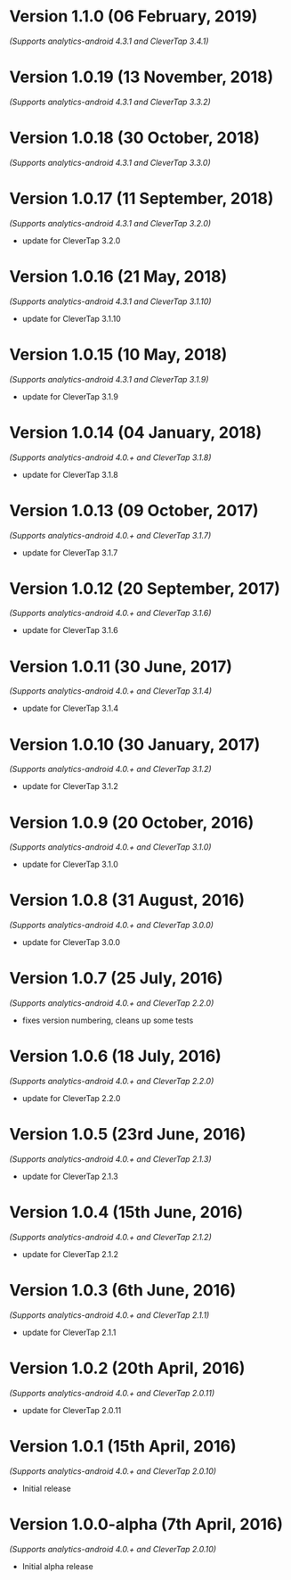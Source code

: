 Version 1.1.0 (06 February, 2019)
===================================
*(Supports analytics-android 4.3.1 and CleverTap 3.4.1)*

Version 1.0.19 (13 November, 2018)
===================================
*(Supports analytics-android 4.3.1 and CleverTap 3.3.2)*


Version 1.0.18 (30 October, 2018)
===================================
*(Supports analytics-android 4.3.1 and CleverTap 3.3.0)*

Version 1.0.17 (11 September, 2018)
===================================
*(Supports analytics-android 4.3.1 and CleverTap 3.2.0)*

  * update for CleverTap 3.2.0

Version 1.0.16 (21 May, 2018)
===================================
*(Supports analytics-android 4.3.1 and CleverTap 3.1.10)*

  * update for CleverTap 3.1.10

Version 1.0.15 (10 May, 2018)
===================================
*(Supports analytics-android 4.3.1 and CleverTap 3.1.9)*

  * update for CleverTap 3.1.9

Version 1.0.14 (04 January, 2018)
===================================
*(Supports analytics-android 4.0.+ and CleverTap 3.1.8)*

  * update for CleverTap 3.1.8

Version 1.0.13 (09 October, 2017)
===================================
*(Supports analytics-android 4.0.+ and CleverTap 3.1.7)*

  * update for CleverTap 3.1.7

Version 1.0.12 (20 September, 2017)
===================================
*(Supports analytics-android 4.0.+ and CleverTap 3.1.6)*

  * update for CleverTap 3.1.6

Version 1.0.11 (30 June, 2017)
===================================
*(Supports analytics-android 4.0.+ and CleverTap 3.1.4)*

  * update for CleverTap 3.1.4

Version 1.0.10 (30 January, 2017)
===================================
*(Supports analytics-android 4.0.+ and CleverTap 3.1.2)*

  * update for CleverTap 3.1.2

Version 1.0.9 (20 October, 2016)
===================================
*(Supports analytics-android 4.0.+ and CleverTap 3.1.0)*

  * update for CleverTap 3.1.0

Version 1.0.8 (31 August, 2016)
===================================
*(Supports analytics-android 4.0.+ and CleverTap 3.0.0)*

  * update for CleverTap 3.0.0

Version 1.0.7 (25 July, 2016)
===================================
*(Supports analytics-android 4.0.+ and CleverTap 2.2.0)*

  * fixes version numbering, cleans up some tests

Version 1.0.6 (18 July, 2016)
===================================
*(Supports analytics-android 4.0.+ and CleverTap 2.2.0)*

  * update for CleverTap 2.2.0

Version 1.0.5 (23rd June, 2016)
===================================
*(Supports analytics-android 4.0.+ and CleverTap 2.1.3)*

  * update for CleverTap 2.1.3

Version 1.0.4 (15th June, 2016)
===================================
*(Supports analytics-android 4.0.+ and CleverTap 2.1.2)*

  * update for CleverTap 2.1.2

Version 1.0.3 (6th June, 2016)
===================================
*(Supports analytics-android 4.0.+ and CleverTap 2.1.1)*

  * update for CleverTap 2.1.1

Version 1.0.2 (20th April, 2016)
===================================
*(Supports analytics-android 4.0.+ and CleverTap 2.0.11)*

  * update for CleverTap 2.0.11

Version 1.0.1 (15th April, 2016)
===================================
*(Supports analytics-android 4.0.+ and CleverTap 2.0.10)*

  * Initial release

Version 1.0.0-alpha (7th April, 2016)
===================================
*(Supports analytics-android 4.0.+ and CleverTap 2.0.10)*

  * Initial alpha release
